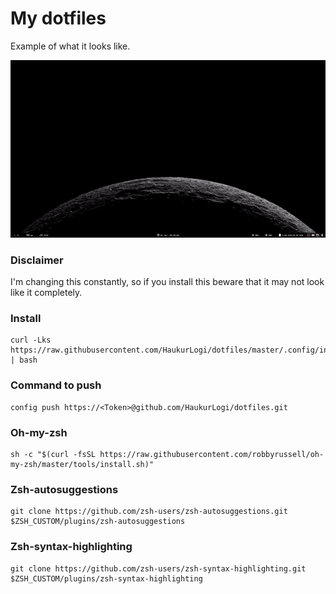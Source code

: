 # My dotfiles

Example of what it looks like. 

![demo](https://github.com/HaukurLogi/dotfiles/blob/master/demos/Demo.gif)

### Disclaimer
I'm changing this constantly, so if you install this beware that it may not look like it completely.

### Install

```
curl -Lks https://raw.githubusercontent.com/HaukurLogi/dotfiles/master/.config/install.sh | bash
```

### Command to push

```
config push https://<Token>@github.com/HaukurLogi/dotfiles.git
```

### Oh-my-zsh

```
sh -c "$(curl -fsSL https://raw.githubusercontent.com/robbyrussell/oh-my-zsh/master/tools/install.sh)"
```

### Zsh-autosuggestions

```
git clone https://github.com/zsh-users/zsh-autosuggestions.git $ZSH_CUSTOM/plugins/zsh-autosuggestions
```

### Zsh-syntax-highlighting

```
git clone https://github.com/zsh-users/zsh-syntax-highlighting.git $ZSH_CUSTOM/plugins/zsh-syntax-highlighting
```
